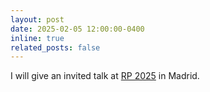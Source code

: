 ```yaml
---
layout: post
date: 2025-02-05 12:00:00-0400
inline: true
related_posts: false
---
```


I will give an invited talk at <a href="https://rp25.software.imdea.org/">RP 2025</a> in Madrid.
